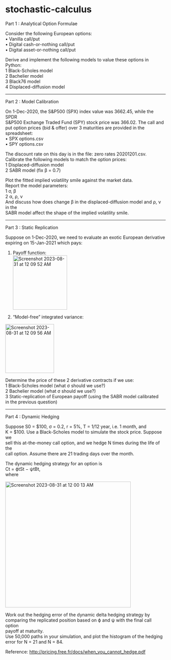 # stochastic-calculus

Part 1 : Analytical Option Formulae

Consider the following European options:<br>
• Vanilla call/put<br>
• Digital cash-or-nothing call/put<br>
• Digital asset-or-nothing call/put<br>

Derive and implement the following models to value these options in Python:<br>
1 Black-Scholes model<br>
2 Bachelier model<br>
3 Black76 model<br>
4 Displaced-diffusion model<br>

***

Part 2 : Model Calibration

On 1-Dec-2020, the S&P500 (SPX) index value was 3662.45, while the SPDR<br>
S&P500 Exchange Traded Fund (SPY) stock price was 366.02. The call and<br>
put option prices (bid & offer) over 3 maturities are provided in the<br>
spreadsheet:<br>
• SPX options.csv<br>
• SPY options.csv<br>

The discount rate on this day is in the file: zero rates 20201201.csv.<br>
Calibrate the following models to match the option prices:<br>
1 Displaced-diffusion model<br>
2 SABR model (fix β = 0.7)<br>

Plot the fitted implied volatility smile against the market data.<br>
Report the model parameters:<br>
1 σ, β<br>
2 α, ρ, ν<br>
And discuss how does change β in the displaced-diffusion model and ρ, ν in the<br>
SABR model affect the shape of the implied volatility smile.<br>

***

Part 3 : Static Replication<br>

Suppose on 1-Dec-2020, we need to evaluate an exotic European derivative<br>
expiring on 15-Jan-2021 which pays:<br>
1. Payoff function:<br>
<img width="170" alt="Screenshot 2023-08-31 at 12 09 52 AM" src="https://github.com/andreignatius/stochastic-calculus/assets/7924964/6fc45654-7476-46bf-bc14-d3ef8f59222a"><br>

2. “Model-free” integrated variance:<br>
<img width="153" alt="Screenshot 2023-08-31 at 12 09 56 AM" src="https://github.com/andreignatius/stochastic-calculus/assets/7924964/7eefdba0-7070-4e89-8577-d672ebdd0379">

Determine the price of these 2 derivative contracts if we use:<br>
1 Black-Scholes model (what σ should we use?)<br>
2 Bachelier model (what σ should we use?)<br>
3 Static-replication of European payoff (using the SABR model calibrated<br>
in the previous question)<br>

***

Part 4 : Dynamic Hedging<br>

Suppose S0 = $100, σ = 0.2, r = 5%, T = 1/12 year, i.e. 1 month, and<br>
K = $100. Use a Black-Scholes model to simulate the stock price. Suppose we<br>
sell this at-the-money call option, and we hedge N times during the life of the<br>
call option. Assume there are 21 trading days over the month.<br>

The dynamic hedging strategy for an option is<br>
Ct = ϕtSt − ψtBt,<br>
where<br>

<img width="394" alt="Screenshot 2023-08-31 at 12 00 13 AM" src="https://github.com/andreignatius/stochastic-calculus/assets/7924964/96f00026-fe22-4058-91b8-e52ee8637180">

Work out the hedging error of the dynamic delta hedging strategy by<br>
comparing the replicated position based on ϕ and ψ with the final call option<br>
payoff at maturity.<br>
Use 50,000 paths in your simulation, and plot the histogram of the hedging<br>
error for N = 21 and N = 84.<br>

Reference: http://pricing.free.fr/docs/when_you_cannot_hedge.pdf
